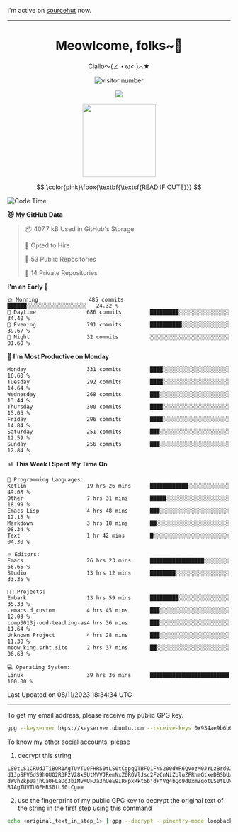 I'm active on [sourcehut](https://sr.ht/~meow_king/) now. 

---

<div align="center">
  <h1>Meowlcome, folks~👋</h1>
  <p>Ciallo～(∠・ω< )⌒★</p>
</div>

<p align="center">
  <img src="https://count.getloli.com/get/@Ziqi-Yang?theme=rule34" alt="visitor number" />
</p>

<p align="center">
  <img src="https://skillicons.dev/icons?i=rust,c,py,flutter,go,java,js,bash,linux,emacs" />
</p>
<p align="center">
  <img height="165" src="https://github-readme-stats.vercel.app/api?username=Ziqi-Yang&show_icons=true&include_all_commits=true&hide_border=true" />
</p>

$$
\color{pink}\fbox{\textbf{\textsf{READ IF CUTE}}}
$$

<!--START_SECTION:waka-->
![Code Time](http://img.shields.io/badge/Code%20Time-1%2C821%20hrs%2041%20mins-blue)

**🐱 My GitHub Data** 

> 📦 407.7 kB Used in GitHub's Storage 
 > 
> 💼 Opted to Hire
 > 
> 📜 53 Public Repositories 
 > 
> 🔑 14 Private Repositories 
 > 
**I'm an Early 🐤** 

```text
🌞 Morning                485 commits         ██████░░░░░░░░░░░░░░░░░░░   24.32 % 
🌆 Daytime                686 commits         █████████░░░░░░░░░░░░░░░░   34.40 % 
🌃 Evening                791 commits         ██████████░░░░░░░░░░░░░░░   39.67 % 
🌙 Night                  32 commits          ░░░░░░░░░░░░░░░░░░░░░░░░░   01.60 % 
```
📅 **I'm Most Productive on Monday** 

```text
Monday                   331 commits         ████░░░░░░░░░░░░░░░░░░░░░   16.60 % 
Tuesday                  292 commits         ████░░░░░░░░░░░░░░░░░░░░░   14.64 % 
Wednesday                268 commits         ███░░░░░░░░░░░░░░░░░░░░░░   13.44 % 
Thursday                 300 commits         ████░░░░░░░░░░░░░░░░░░░░░   15.05 % 
Friday                   296 commits         ████░░░░░░░░░░░░░░░░░░░░░   14.84 % 
Saturday                 251 commits         ███░░░░░░░░░░░░░░░░░░░░░░   12.59 % 
Sunday                   256 commits         ███░░░░░░░░░░░░░░░░░░░░░░   12.84 % 
```


📊 **This Week I Spent My Time On** 

```text
💬 Programming Languages: 
Kotlin                   19 hrs 26 mins      ████████████░░░░░░░░░░░░░   49.08 % 
Other                    7 hrs 31 mins       █████░░░░░░░░░░░░░░░░░░░░   18.99 % 
Emacs Lisp               4 hrs 48 mins       ███░░░░░░░░░░░░░░░░░░░░░░   12.15 % 
Markdown                 3 hrs 18 mins       ██░░░░░░░░░░░░░░░░░░░░░░░   08.34 % 
Text                     1 hr 42 mins        █░░░░░░░░░░░░░░░░░░░░░░░░   04.30 % 

🔥 Editors: 
Emacs                    26 hrs 23 mins      █████████████████░░░░░░░░   66.65 % 
Studio                   13 hrs 12 mins      ████████░░░░░░░░░░░░░░░░░   33.35 % 

🐱‍💻 Projects: 
Embark                   13 hrs 59 mins      █████████░░░░░░░░░░░░░░░░   35.33 % 
.emacs.d_custom          4 hrs 45 mins       ███░░░░░░░░░░░░░░░░░░░░░░   12.03 % 
comp3013j-ood-teaching-as4 hrs 36 mins       ███░░░░░░░░░░░░░░░░░░░░░░   11.64 % 
Unknown Project          4 hrs 28 mins       ███░░░░░░░░░░░░░░░░░░░░░░   11.30 % 
meow_king.srht.site      2 hrs 37 mins       ██░░░░░░░░░░░░░░░░░░░░░░░   06.63 % 

💻 Operating System: 
Linux                    39 hrs 36 mins      █████████████████████████   100.00 % 
```


 Last Updated on 08/11/2023 18:34:34 UTC
<!--END_SECTION:waka-->

-----

To get my email address, please receive my public GPG key.
```bash
gpg --keyserver hkps://keyserver.ubuntu.com --receive-keys 0x934ae9b6b6e9ff34
```
To know my other social accounts, please
1) decrypt this string
```
LS0tLS1CRUdJTiBQR1AgTUVTU0FHRS0tLS0tCgpqQTBFQ1FNS200dWR6QVozM0JYLzBrd0JNU0Ru
d1JpSFV6dS9hQUQ2R3F2V28xSUtMVVJRemNxZ0ROVlJsc2FzCnNiZUluZFRhaGtxeDBSbUxEajVq
dWVhZkp0ajhCa0FLaDg3b1MvMUFJa3hUeE9IRHpxRkt6bjdPYVg4bQo9d0xmZgotLS0tLUVORCBQ
R1AgTUVTU0FHRS0tLS0tCg==
```
2) use the fingerprint of my public GPG key to decrypt the original text of the string in the first step using this command
```bash
echo <original_text_in_step_1> | gpg --decrypt --pinentry-mode loopback --armor
```


